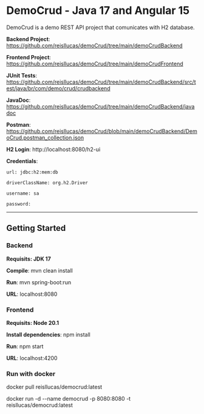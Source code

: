 # DemoCrud - Java 17 and Angular 15

DemoCrud is a demo REST API project that comunicates with H2 database.

**Backend Project**: https://github.com/reisllucas/demoCrud/tree/main/demoCrudBackend

**Frontend Project**: https://github.com/reisllucas/demoCrud/tree/main/demoCrudFrontend

**JUnit Tests**: https://github.com/reisllucas/demoCrud/tree/main/demoCrudBackend/src/test/java/br/com/demo/crud/crudbackend

**JavaDoc**: https://github.com/reisllucas/demoCrud/tree/main/demoCrudBackend/javadoc

**Postman**: https://github.com/reisllucas/demoCrud/blob/main/demoCrudBackend/DemoCrud.postman_collection.json

**H2 Login**: http://localhost:8080/h2-ui

  **Credentials**: 
  
    url: jdbc:h2:mem:db
    
    driverClassName: org.h2.Driver
    
    username: sa
    
    password:
    
    
---
## Getting Started

### Backend

**Requisits: JDK 17**

**Compile**: mvn clean install

**Run**: mvn spring-boot:run

**URL**: localhost:8080

### Frontend

**Requisits: Node 20.1**

**Install dependencies**: npm install

**Run**: npm start

**URL**: localhost:4200

### Run with docker

docker pull reisllucas/democrud:latest

docker run -d --name democrud -p 8080:8080 -t reisllucas/democrud:latest

